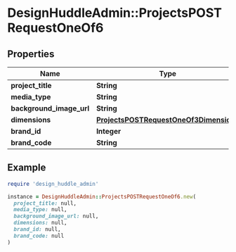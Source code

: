 # DesignHuddleAdmin::ProjectsPOSTRequestOneOf6

## Properties

| Name | Type | Description | Notes |
| ---- | ---- | ----------- | ----- |
| **project_title** | **String** |  | [optional] |
| **media_type** | **String** |  |  |
| **background_image_url** | **String** |  |  |
| **dimensions** | [**ProjectsPOSTRequestOneOf3Dimensions**](ProjectsPOSTRequestOneOf3Dimensions.md) |  |  |
| **brand_id** | **Integer** |  | [optional] |
| **brand_code** | **String** |  | [optional] |

## Example

```ruby
require 'design_huddle_admin'

instance = DesignHuddleAdmin::ProjectsPOSTRequestOneOf6.new(
  project_title: null,
  media_type: null,
  background_image_url: null,
  dimensions: null,
  brand_id: null,
  brand_code: null
)
```

